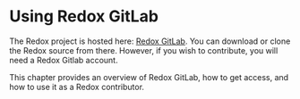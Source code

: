 # Using Redox GitLab

The Redox project is hosted here: [Redox GitLab](https://gitlab.redox-os.org/). You can download or clone the Redox source from there. However, if you wish to contribute, you will need a Redox Gitlab account.

This chapter provides an overview of Redox GitLab, how to get access, and how to use it as a Redox contributor.
